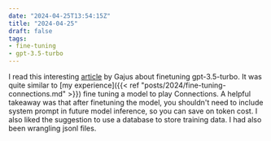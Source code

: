 ```yaml
---
date: "2024-04-25T13:54:15Z"
title: "2024-04-25"
draft: false
tags:
- fine-tuning
- gpt-3.5-turbo
---
```


I read this interesting [article](https://gajus.com/blog/fine-tuning-openai-models) by Gajus about finetuning gpt-3.5-turbo.
It was quite similar to [my experience]({{< ref "posts/2024/fine-tuning-connections.md" >}}) fine tuning a model to play Connections.
A helpful takeaway was that after finetuning the model, you shouldn't need to include system prompt in future model inference, so you can save on token cost.
I also liked the suggestion to use a database to store training data.
I had also been wrangling jsonl files.
